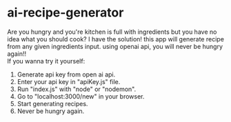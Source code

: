 # ai-recipe-generator
Are you hungry and you're kitchen is full with ingredients but you have no idea what you should cook? I have the solution! this app will generate recipe from any given ingredients input. using openai api, you will never be hungry again!!   
If you wanna try it yourself:
1. Generate api key from open ai api.
2. Enter your api key in "apiKey.js" file.
3. Run "index.js" with "node" or "nodemon".
4. Go to "localhost:3000/new" in your browser.
5. Start generating recipes.
6. Never be hungry again.
